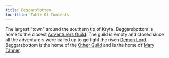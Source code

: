 ```yaml
---
title: Beggarsbottom
toc-title: Table Of Contents
---
```


The largest "town" around the southern tip of Kryta, Beggarsbottom is home to the closest [Adventurers Guild](../adventurers-guild.md). The guild is empty and closed since all the adventurers were called up to go fight the risen [Demon Lord](../../setting-world/demon-lord.md). Beggarsbottom is the home of the [Other Guild](../other-guild.md) and is the home of [Mary Tanner](../../characters/mary-tanner.md).
